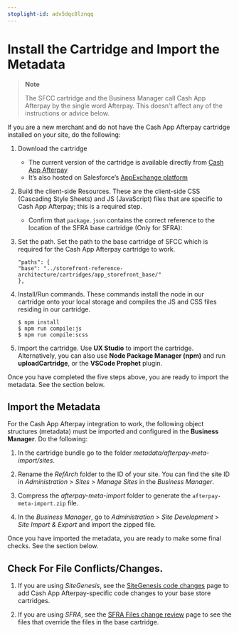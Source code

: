 ```yaml
---
stoplight-id: adv5dqc8lznqq
---
```


# Install the Cartridge and Import the Metadata

<!-- theme: info-->
> **Note**
>
> The SFCC cartridge and the Business Manager call Cash App Afterpay by the single word Afterpay. This doesn't affect any of the instructions or advice below.

If you are a new merchant and do not have the Cash App Afterpay cartridge installed on your site, do the following:

1. Download the cartridge

   * The current version of the cartridge is available directly from [Cash App Afterpay](https://github.com/afterpay/afterpay-salesforce-commerce-cloud) 
   * It’s also hosted on Salesforce’s [AppExchange platform](https://appexchange.salesforce.com/appxListingDetail?listingId=a0N3u00000R8GgbEAF&tab=e)


2. Build the client-side Resources. These are the client-side CSS (Cascading Style Sheets) and JS (JavaScript) files that are specific to Cash App Afterpay; this is a required step.

    * Confirm that `package.json` contains the correct reference to the location of the SFRA base cartridge (Only for SFRA):

3. Set the path. Set the path to the base cartridge of SFCC which is required for the Cash App Afterpay cartridge to work.

    ```
    "paths": {
    "base": "../storefront-reference-architecture/cartridges/app_storefront_base/"
    },
    ```

4. Install/Run commands. These commands install the node in our cartridge onto your local storage and compiles the JS and CSS files residing in our cartridge.

    ```
    $ npm install
    $ npm run compile:js
    $ npm run compile:scss
    ```

5. Import the cartridge. Use **UX Studio** to import the cartridge. Alternatively, you can also use **Node Package Manager (npm)** and run **uploadCartridge**, or the **VSCode Prophet** plugin.

Once you have completed the five steps above, you are ready to import the metadata. See the section below.

## Import the Metadata

For the Cash App Afterpay integration to work, the following object structures (metadata) must be imported and configured in the **Business Manager**. Do the following:

1. In the cartridge bundle go to the folder *metadata/afterpay-meta-import/sites*.

2. Rename the *RefArch* folder to the ID of your site. You can find the site ID in *Administration* > *Sites* > *Manage Sites* in the *Business Manager*.

3. Compress the  *afterpay-meta-import* folder to generate the `afterpay-meta-import.zip` file.

4. In the *Business Manager*, go to *Administration* > *Site Development* > *Site Import & Export* and import the zipped file.

Once you have imported the metadata, you are ready to make some final checks. See the section below.

## Check For File Conflicts/Changes.

1. If you are using *SiteGenesis*, see the [SiteGenesis code changes](SFCC-SiteGenesis.md) page to add Cash App Afterpay-specific code changes to your base store cartridges. 

2. If you are using *SFRA*, see the [SFRA Files change review](SFCC-SFRA.md) page to see the files that override the files in the base cartridge.
